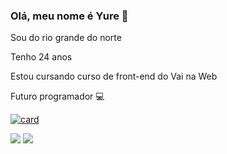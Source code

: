 ### Olá, meu nome é Yure 👋
Sou do rio grande do norte

Tenho 24 anos

Estou cursando curso de front-end do Vai na Web

Futuro programador 💻

[![card](https://github-readme-stats.vercel.app/api?username=YureNathan&theme=tokyonight)](https://github.com/anuraghazra/github-readme-stats)

<img src="https://img.shields.io/badge/HTML5-E34F26?style=for-the-badge&logo=html5&logoColor=white" />
<img src="https://img.shields.io/badge/CSS3-1572B6?style=for-the-badge&logo=css3&logoColor=white" />
